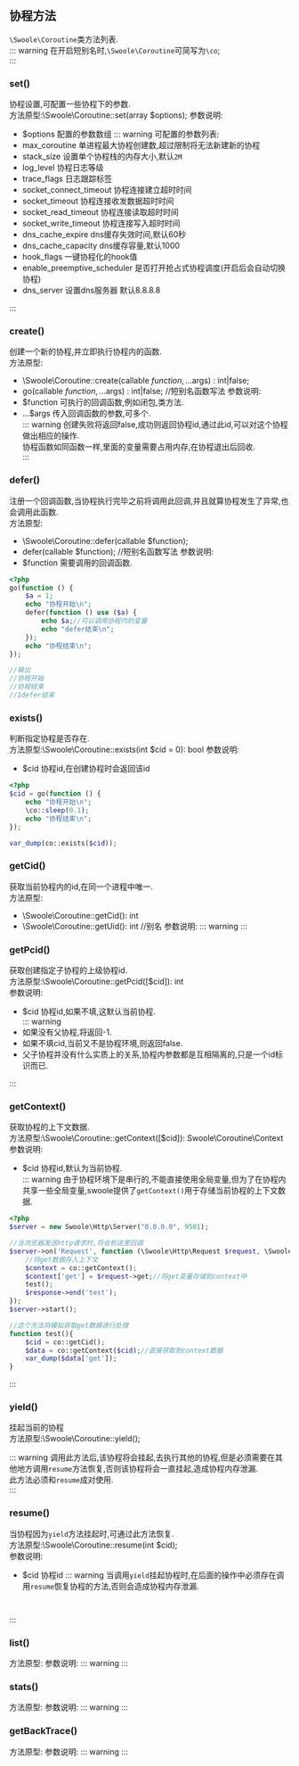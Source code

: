 ## 协程方法
`\Swoole\Coroutine`类方法列表.   
::: warning
在开启短别名时,`\Swoole\Coroutine`可简写为`\co`;  
:::
### set()
协程设置,可配置一些协程下的参数.   
方法原型:\Swoole\Coroutine::set(array $options);
参数说明:  
- $options 配置的参数数组
::: warning
可配置的参数列表:  
- max_coroutine	 单进程最大协程创建数,超过限制将无法新建新的协程
- stack_size	 设置单个协程栈的内存大小,默认`2M` 
- log_level	     协程日志等级
- trace_flags	 日志跟踪标签
- socket_connect_timeout	协程连接建立超时时间
- socket_timeout	协程连接收发数据超时时间
- socket_read_timeout	协程连接读取超时时间
- socket_write_timeout	协程连接写入超时时间
- dns_cache_expire	dns缓存失效时间,默认60秒
- dns_cache_capacity	dns缓存容量,默认1000
- hook_flags	一键协程化的hook值
- enable_preemptive_scheduler	 是否打开抢占式协程调度(开启后会自动切换协程)
- dns_server	设置dns服务器 默认8.8.8.8

:::
### create()  
创建一个新的协程,并立即执行协程内的函数.     
方法原型:   
- \Swoole\Coroutine::create(callable $function, ...$args) : int|false;  
- go(callable $function, ...$args) : int|false;  //短别名函数写法
参数说明:  
- $function  可执行的回调函数,例如闭包,类方法.  
- ...$args   传入回调函数的参数,可多个.  
::: warning 
创建失败将返回false,成功则返回协程id,通过此id,可以对这个协程做出相应的操作.   
协程函数如同函数一样,里面的变量需要占用内存,在协程退出后回收.   
:::
### defer()  
注册一个回调函数,当协程执行完毕之前将调用此回调,并且就算协程发生了异常,也会调用此函数.   
方法原型:   
- \Swoole\Coroutine::defer(callable $function);  
- defer(callable $function); //短别名函数写法
参数说明:  
- $function 需要调用的回调函数.  
```php
<?php
go(function () {
    $a = 1;
    echo "协程开始\n";
    defer(function () use ($a) {
        echo $a;//可以调用协程内的变量
        echo "defer结束\n";
    });
    echo "协程结束\n";
});

//输出
//协程开始
//协程结束
//1defer结束
```
### exists()  
判断指定协程是否存在.  
方法原型:\Swoole\Coroutine::exists(int $cid = 0): bool
参数说明:  
- $cid 协程id,在创建协程时会返回该id   
```php
<?php
$cid = go(function () {
    echo "协程开始\n";
    \co::sleep(0.1);
    echo "协程结束\n";
});

var_dump(co::exists($cid));
```
### getCid()  
获取当前协程内的id,在同一个进程中唯一.  
方法原型:  
- \Swoole\Coroutine::getCid(): int
- \Swoole\Coroutine::getUid(): int  //别名
参数说明:
::: warning
:::
### getPcid()  
获取创建指定子协程的上级协程id.    
方法原型:\Swoole\Coroutine::getPcid([$cid]): int  
参数说明:  
- $cid  协程id,如果不填,这默认当前协程.  
::: warning
- 如果没有父协程,将返回-1.  
- 如果不填cid,当前又不是协程环境,则返回false.
- 父子协程并没有什么实质上的关系,协程内参数都是互相隔离的,只是一个id标识而已.    

:::
### getContext()  
获取协程的上下文数据.    
方法原型:\Swoole\Coroutine::getContext([$cid]): Swoole\Coroutine\Context  
参数说明:  
- $cid 协程id,默认为当前协程.  
::: warning
由于协程环境下是串行的,不能直接使用全局变量,但为了在协程内共享一些全局变量,swoole提供了`getContext()`用于存储当前协程的上下文数据.    
```php
<?php
$server = new Swoole\Http\Server("0.0.0.0", 9501);

//当浏览器发送http请求时,将会到这里回调
$server->on('Request', function (\Swoole\Http\Request $request, \Swoole\Http\Response $response) {
    //将get数据存入上下文
    $context = co::getContext();
    $context['get'] = $request->get;//将get变量存储到context中
    test();
    $response->end('test');
});
$server->start();

//这个方法将模拟获取get数据进行处理
function test(){
    $cid = co::getCid();
    $data = co::getContext($cid);//直接获取到context数据
    var_dump($data['get']);
}
```

:::
### yield() 
挂起当前的协程     
方法原型:\Swoole\Coroutine::yield();     

::: warning
调用此方法后,该协程将会挂起,去执行其他的协程,但是必须需要在其他地方调用`resume`方法恢复,否则该协程将会一直挂起,造成协程内存泄漏.      
此方法必须和`resume`成对使用.  
:::
### resume()
当协程因为`yield`方法挂起时,可通过此方法恢复.  
方法原型:\Swoole\Coroutine::resume(int $cid);    
参数说明:  
- $cid 协程id
::: warning
当调用`yield`挂起协程时,在后面的操作中必须存在调用`resume`恢复协程的方法,否则会造成协程内存泄漏.  
```php



```

:::
### list()
方法原型:
参数说明:
::: warning
:::
### stats()
方法原型:
参数说明:
::: warning
:::
### getBackTrace()
方法原型:
参数说明:
::: warning
:::
